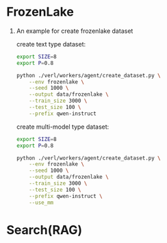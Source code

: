 # FrozenLake
1. An example for create frozenlake dataset

    create text type dataset: 
    ```bash
    export SIZE=8
    export P=0.8

    python ./verl/workers/agent/create_dataset.py \
        --env frozenlake \
        --seed 1000 \
        --output data/frozenlake \
        --train_size 3000 \
        --test_size 100 \
        --prefix qwen-instruct
    ```

    create multi-model type dataset:
    ```bash
    export SIZE=8
    export P=0.8

    python ./verl/workers/agent/create_dataset.py \
        --env frozenlake \
        --seed 1000 \
        --output data/frozenlake \
        --train_size 3000 \
        --test_size 100 \
        --prefix qwen-instruct \
        --use_mm
    ```
# Search(RAG)

